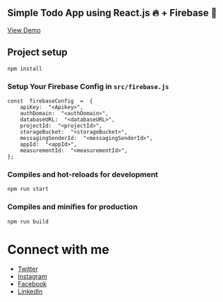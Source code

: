 ## Simple Todo App using React.js 🔥 + Firebase 💯

<a href="https://youtu.be/kDfWssgckMg" rel="noopener" target="_blank">View Demo</a>

## Project setup

```
npm install
```

### Setup Your Firebase Config in `src/firebase.js`

```
const  firebaseConfig  =  {
	apiKey:  "<Apikey>",
	authDomain:  "<authDomain>",
	databaseURL:  "<databaseURL>",
	projectId:  "<projectId>",
	storageBucket:  "<storageBucket>",
	messagingSenderId:  "<messagingSenderId>",
	appId:  "<appId>",
	measurementId:  "<measurementId>",
};
```

### Compiles and hot-reloads for development

```
npm run start
```

### Compiles and minifies for production

```
npm run build
```

# Connect with me

- [Twitter](https://twitter.com/SureshRamani9)
- [Instagram](https://instagram.com/suresh_ramani8256)
- [Facebook](https://www.facebook.com/sureshramani8256)
- [LinkedIn](https://www.linkedin.com/in/suresh-ramani8256)
